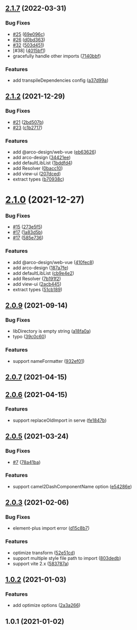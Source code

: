 ## [2.1.7](https://github.com/onebay/vite-plugin-imp/compare/v2.1.2...v2.1.7) (2022-03-31)


### Bug Fixes

* [#25](https://github.com/onebay/vite-plugin-imp/issues/25) ([69e096c](https://github.com/onebay/vite-plugin-imp/commit/69e096c59e05c02cb22024ca614e1e15a07a6584))
* [#26](https://github.com/onebay/vite-plugin-imp/issues/26) ([d0bd363](https://github.com/onebay/vite-plugin-imp/commit/d0bd363f628471bb527576b9111c7060f231350a))
* [#32](https://github.com/onebay/vite-plugin-imp/issues/32) ([503d451](https://github.com/onebay/vite-plugin-imp/commit/503d4512c803377f174dfc6df388b97caee3d011))
* [#38] ([4015bf1](https://github.com/onebay/vite-plugin-imp/commit/4015bf13ba0e4112492a37562258300c098ba15e))
* gracefully handle other imports ([7140bbf](https://github.com/onebay/vite-plugin-imp/commit/7140bbf0d2f723bf7fa5fbfe2f628a5252837cc8))


### Features

* add transpileDependencies config ([a37d99a](https://github.com/onebay/vite-plugin-imp/commit/a37d99a8e2972f4152c17013e04e6ab37863fdec))



## [2.1.2](https://github.com/onebay/vite-plugin-imp/compare/v2.1.0...v2.1.2) (2021-12-29)


### Bug Fixes

* [#21](https://github.com/onebay/vite-plugin-imp/issues/21) ([2bd507b](https://github.com/onebay/vite-plugin-imp/commit/2bd507be80c18808cbb521d6cdfa44c36beef8d1))
* [#23](https://github.com/onebay/vite-plugin-imp/issues/23) ([c1b2717](https://github.com/onebay/vite-plugin-imp/commit/c1b27176025f9f8242d13aed872119ef8e58ac85))


### Features

* add @arco-design/web-vue ([eb63626](https://github.com/onebay/vite-plugin-imp/commit/eb636267363723aecf4f8a70e803641846774011))
* add arco-design ([34421ee](https://github.com/onebay/vite-plugin-imp/commit/34421eebb2786f718e930d8109b966de0bfb2f9c))
* add defaultLibList ([1bddfd4](https://github.com/onebay/vite-plugin-imp/commit/1bddfd4fdc5e4c4659a2518592bd86fcaed73b08))
* add Resolver ([0bacc10](https://github.com/onebay/vite-plugin-imp/commit/0bacc10a2049963c78897fedc0f53caf45c91c06))
* add view-ui ([207dced](https://github.com/onebay/vite-plugin-imp/commit/207dcedf2a4ff72af0ee03aef1bebf444ce8edf2))
* extract types ([b70938c](https://github.com/onebay/vite-plugin-imp/commit/b70938c622dfb548656b139040fc27e3cebdef17))



# [2.1.0](https://github.com/onebay/vite-plugin-imp/compare/v2.0.9...v2.1.0) (2021-12-27)


### Bug Fixes

* [#15](https://github.com/onebay/vite-plugin-imp/issues/15) ([273e5f5](https://github.com/onebay/vite-plugin-imp/commit/273e5f58a9be72aa70697bc05100541baf744bc5))
* [#17](https://github.com/onebay/vite-plugin-imp/issues/17) ([1a83d5b](https://github.com/onebay/vite-plugin-imp/commit/1a83d5ba9a03195b812d204adcead48455c6fc77))
* [#17](https://github.com/onebay/vite-plugin-imp/issues/17) ([585e736](https://github.com/onebay/vite-plugin-imp/commit/585e73648d9a19d9ab35118c23c8207fad6c6050))


### Features

* add @arco-design/web-vue ([410fec8](https://github.com/onebay/vite-plugin-imp/commit/410fec831adff9a06b964560b8ebe518fd4d90a5))
* add arco-design ([187a7fe](https://github.com/onebay/vite-plugin-imp/commit/187a7fe174bb2dd7200464a31e17b0ca11f79bdd))
* add defaultLibList ([cb9e4e2](https://github.com/onebay/vite-plugin-imp/commit/cb9e4e223d3ed360852f3ebaa33f236e686dd762))
* add Resolver ([7b191f2](https://github.com/onebay/vite-plugin-imp/commit/7b191f29466360a1911640b8029acdd32468ff26))
* add view-ui ([2acb445](https://github.com/onebay/vite-plugin-imp/commit/2acb445ad237f2f450c7b74c769b2e9455f7ec55))
* extract types ([51cb189](https://github.com/onebay/vite-plugin-imp/commit/51cb18921e7cf58367d582883d77a26c0d0adc61))



## [2.0.9](https://github.com/onebay/vite-plugin-imp/compare/v2.0.7...v2.0.9) (2021-09-14)


### Bug Fixes

* libDirectory is empty string ([a18fa0a](https://github.com/onebay/vite-plugin-imp/commit/a18fa0a02706579e3bddb1ae2847a28b61eb33cb))
* typo ([39c0c60](https://github.com/onebay/vite-plugin-imp/commit/39c0c6071e4c4829df9117f15df8effbf92fbf6b))


### Features

* support nameFormatter ([932ef01](https://github.com/onebay/vite-plugin-imp/commit/932ef013c450ed1fd94aff6cbe591b4cea8fc1b9))



## [2.0.7](https://github.com/onebay/vite-plugin-imp/compare/v2.0.6...v2.0.7) (2021-04-15)



## [2.0.6](https://github.com/onebay/vite-plugin-imp/compare/2.0.6...v2.0.6) (2021-04-15)


### Features

* support replaceOldImport in serve ([fe1847b](https://github.com/onebay/vite-plugin-imp/commit/fe1847b4004be3a641d218f0b5badfcdd09eda44))



## [2.0.5](https://github.com/onebay/vite-plugin-imp/compare/v2.0.3...v2.0.5) (2021-03-24)


### Bug Fixes

* [#7](https://github.com/onebay/vite-plugin-imp/issues/7) ([78a41ba](https://github.com/onebay/vite-plugin-imp/commit/78a41ba42d557e3de6faed98b335b8b340368b90))


### Features

* support camel2DashComponentName option ([e54286e](https://github.com/onebay/vite-plugin-imp/commit/e54286e9f21c4a73e9e0e367f5f84eb66465e69e))



## [2.0.3](https://github.com/onebay/vite-plugin-imp/compare/v1.0.2...v2.0.3) (2021-02-06)


### Bug Fixes

* element-plus import error ([d15c8b7](https://github.com/onebay/vite-plugin-imp/commit/d15c8b71bd9a92b7f85e243bf0cfd78065aa77bb))


### Features

* optimize transform ([52e51cd](https://github.com/onebay/vite-plugin-imp/commit/52e51cd3015925ee12ec631bf48f7bc1cb76697c))
* support multiple style file path to import ([803dedb](https://github.com/onebay/vite-plugin-imp/commit/803dedb85b1e1ae53b2461e7a7355207321ee4e7))
* support vite 2.x ([583787a](https://github.com/onebay/vite-plugin-imp/commit/583787a6ac75e077cc50491757be3215dcffcb65))



## [1.0.2](https://github.com/onebay/vite-plugin-imp/compare/v1.0.1...v1.0.2) (2021-01-03)


### Features

* add optimize options ([2a3a266](https://github.com/onebay/vite-plugin-imp/commit/2a3a266237c03c2d2c2122f4676218a55ff7cf52))



## 1.0.1 (2021-01-02)



